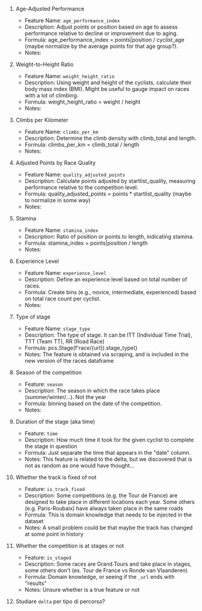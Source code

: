 1. Age-Adjusted Performance
    - Feature Name: `age_performance_index`
    - Description: Adjust points or position based on age to assess performance relative to decline or improvement due to aging.
    - Formula: age_performance_index = points|position / cyclist_age (maybe normalize by the average points for that age group?).
    - Notes:

2. Weight-to-Height Ratio

    - Feature Name: `weight_height_ratio`
    - Description: Using weight and height of the cyclists, calculate their body mass index (BMI). Might be useful to gauge impact on races with a lot of climbing.
    - Formula: weight_height_ratio = weight / height
    - Notes:

3. Climbs per Kilometer

    - Feature Name: `climbs_per_km`
    - Description: Determine the climb density with climb_total and length.
    - Formula: climbs_per_km = climb_total / length
    - Notes:

4. Adjusted Points by Race Quality

    - Feature Name: `quality_adjusted_points`
    - Description: Calculate points adjusted by startlist_quality, measuring performance relative to the competition level.
    - Formula: quality_adjusted_points = points * startlist_quality (maybe to normalize in some way)
    - Notes:

5. Stamina

    - Feature Name: `stamina_index`
    - Description: Ratio of position or points to length, indicating stamina.
    - Formula: stamina_index = points|position / length
    - Notes:

6. Experience Level

    - Feature Name: `experience_level`
    - Description: Define an experience level based on total number of races.
    - Formula: Create bins (e.g., novice, intermediate, experienced) based on total race count per cyclist.
    - Notes:

7. Type of stage

    - Feature Name: `stage_type`
    - Description: The type of stage. It can be ITT (Individual Time Trial), TTT (Team TT), RR (Road Race)
    - Formula: pcs.Stage(f'race/{url}).stage_type()
    - Notes: The feature is obtained via scraping, and is included in the new version of the races dataframe

8. Season of the competition

    - Feature: `season`
    - Description: The season in which the race takes place (summer/winter/...). Not the year 
    - Formula: binning based on the date of the competition.
    - Notes:

9. Duration of the stage (aka time)

    - Feature: `time`
    - Description: How much time it took for the given cyclist to complete the stage in question
    - Formula: Just separate the time that appears in the "date" column.
    - Notes: This feature is related to the delta, but we discovered that is not as random as one would have thought...

10. Whether the track is fixed of not

    - Feature: `is_track_fixed`
    - Description: Some competitions (e.g. the Tour de France) are designed to take place in different locations each year. Some others (e.g. Paris-Roubaix) have always taken place in the same roads
    - Formula: This is domain knowledge that needs to be injected in the dataset
    - Notes: A small problem could be that maybe the track has changed at some point in history

11. Whether the competition is at stages or not

    - Feature: `is_staged`
    - Description: Some races are Grand Tours and take place in stages, some others don't (es. Tour de France vs Ronde van Vlaanderen)
    - Formula: Domain knowledge, or seeing if the `_url` ends with "results"
    - Notes: Unsure whether is a true feature or not


12. Studiare `delta` per tipo di percorso?
